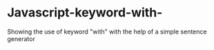 # Javascript-keyword-with-
Showing the use of keyword "with" with the help of a simple sentence generator

